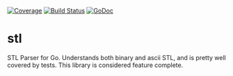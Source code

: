[![Coverage](http://gocover.io/_badge/github.com/SniderLabs/stl?0)](http://gocover.io/github.com/SniderLabs/stl)
[![Build Status](https://travis-ci.org/SniderLabs/stl.png?branch=master)](https://travis-ci.org/SniderLabs/stl)
[![GoDoc](https://godoc.org/github.com/SniderLabs/stl?status.svg)](https://godoc.org/github.com/SniderLabs/stl)

# stl

STL Parser for Go. Understands both binary and ascii STL, and is pretty well
covered by tests. This library is considered feature complete.
